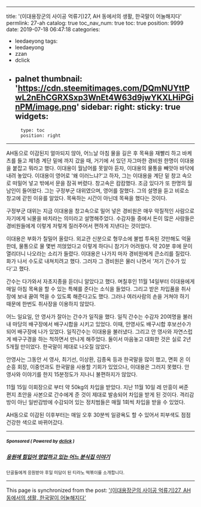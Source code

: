 
---
title: '(이대용장군의 사이공 억류기)27, AH 동에서의 생활, 한국말이 어눌해지다'
permlink: 27-ah
catalog: true
toc_nav_num: true
toc: true
position: 9999
date: 2019-07-18 06:47:18
categories:
- leedaeyong
tags:
- leedaeyong
- zzan
- dclick
- palnet
thumbnail: 'https://cdn.steemitimages.com/DQmNUYttPwL2nEhCGRXSxp3WnEt4W63d9jwYKXLHiPGinPM/image.png'
sidebar:
    right:
        sticky: true
widgets:
    -
        type: toc
        position: right
---


<!-- wp:paragraph -->
<p>AH동으로 이감된지 얼마되지 않아, 어느날 아침 물을 길은 후 목욕을 재빨리 하고 바케츠를 들고 제1층 계단 밑에 까지 갔을 때, 거기에 서 있던 자그마한 경비원 한명이 이대용을 붙잡고 뭐라고 했다. 이대용이 월남어를 못알아 듣자, 이대용의 물통을 빼앗아 바닥에 내려 놓았다. 이대용이 영어로 '왜 이러느냐?'고 하자, 그는 이대용을 계단 밑 창고 속으로 떠밀어 넣고 밖에서 문을 잠궈 버렸다. 창고속은 캄캄했다. 조금 있다가 또 한명의 월남인이 들어왔다. 그는 구정부군 대위였으며, 영어를 잘했다. 그의 설명을 듣고 비로소 창고에 갇힌 이유를 알았다. 목욕하는 시간이 아닌데 목욕을 했다는 것이다. </p>
<!-- /wp:paragraph -->

<!-- wp:paragraph -->
<p>구정부군 대위는 지금 이대용을 창고속으로 밀어 넣은 경비원은 매우 악질적인 사람으로 자기에게 뇌물을 바치라는 의미라고 설명해주었다. 수감자들 중에서 돈이 많은 사람들은 경비원들에게 이렇게 저렇게 질러주어서 편하게 지낸다는 것이었다. </p>
<!-- /wp:paragraph -->

<!-- wp:paragraph -->
<p>이대용은 부화가 칠밀어 올랐다. 외교관 신분으로 형무소에 불법 투옥된 것만해도 억울한데, 물통으로 물 몇번 끼얹었다고 이렇게 하다니 참기가 어려웠다. 약 20분 후에 문이 열리더니 나오라는 소리가 들렸다. 이대용은 나가지 마자 경비원에게 큰소리를 질렀다. 화가 나서 수도로 내쳐치려고 했다. 그러자 그 경비원은 물러 나면서 '저기 간수가 있다'고 했다. </p>
<!-- /wp:paragraph -->

<!-- wp:paragraph -->
<p>간수는 다가와서 자초지종을 듣더니 알았다고 했다. 며칠후인 11월 14일부터 이대용에게 매일 아침 목욕을 할 수 있는 특혜를 준다는 소식을 들었다. 그리고 받은 차입품을 취사장에 보내 끓여 먹을 수 있도록 해준다고도 했다. 그러나 여러사람의 손을 거쳐야 하기 때문에 한번도 취사장을 이용하지 않았다. </p>
<!-- /wp:paragraph -->

<!-- wp:paragraph -->
<p>어느 일요일, 안 영사가 잘아는 간수가 일직을 했다. 일직 간수는 수감자 20여명을 불러내 마당의 배구장에서 배구시합을 시키고 있었다. 이때, 안영사도 배구시합 후보선수가 되어 배구장에 나가 있었다. 일직간수는 이대용을 불러냈다. 그리고 안 영사와 자연스럽게 배구구경을 하는 척하면서 만나게 해주었다. 둘이서 마음놓고 대화한 것은 실로 2년 5개월 만이었다. 한국말이 제대로 나오질 않았다. </p>
<!-- /wp:paragraph -->

<!-- wp:paragraph -->
<p>안영사는 그동안 서 영사, 최기선, 이상환, 김종옥 등과 한국말을 많이 했고, 면회 온 이순흥 회장, 이중언과도 한국말을 사용할 기회가 있었으나, 이대용은 그러지 못했다. 안 영사와 이야기를 한지 15분정도가 지나니 불편하지가 않았다. </p>
<!-- /wp:paragraph -->

<!-- wp:paragraph -->
<p>11월 15일 이회장으로 부터 약 50kg의 차입을 받았다. 지난 11월 10일 레 만흥이 써준 편지 초안을 사본으로 간수에게 준 것이 제대로 발송되어 차입을 받게 된 것이다. 격리감방이 아닌 일반감방에 수감되어 있는 정치범들은 매월 1회씩 차입을 받을 수 있었다. </p>
<!-- /wp:paragraph -->

<!-- wp:paragraph -->
<p>AH동으로 이감된 이후부터는 매일 오후 30분씩 일광욕도 할 수 있어서 피부색도 점점 건강한 색으로 바뀌어갔다. </p>
<!-- /wp:paragraph -->

---

#####  <sub> **Sponsored ( Powered by [dclick](https://www.dclick.io) )** </sub>
##### [응원에 힘입어 영업하고 있는 어느 분식집 이야기](https://api.dclick.io/v1/c?x=eyJhbGciOiJIUzI1NiIsInR5cCI6IkpXVCJ9.eyJjIjoid2lzZG9tYW5kanVzdGljZSIsInMiOiIyNy1haCIsImEiOlsidC0yMDAzIl0sInVybCI6Imh0dHBzOi8vc3RlZW1pdC5jb20va3IvQHNpbmRvamEvNWZlZ21zIiwiaWF0IjoxNTYzNDU3NTQ3LCJleHAiOjE4Nzg4MTc1NDd9.l8Ce4YR7llCfid1t4-9slTRTh04hhkh1sWV1DaK_k2Q)
<sup>단골들에게 응원받아 후일 미담이 된 티라노 떡볶이를 소개합니다.</sup>


- - -

This page is synchronized from the post: ['(이대용장군의 사이공 억류기)27, AH 동에서의 생활, 한국말이 어눌해지다'](https://steemit.com/@wisdomandjustice/27-ah)
